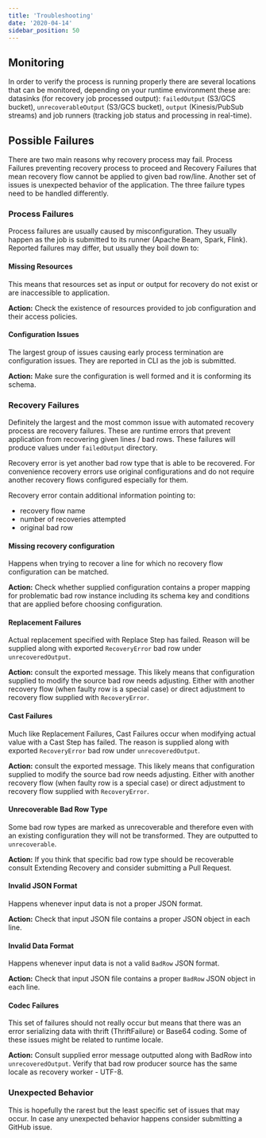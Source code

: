 ```yaml
---
title: 'Troubleshooting'
date: '2020-04-14'
sidebar_position: 50
---
```


## Monitoring

In order to verify the process is running properly there are several locations that can be monitored, depending on your runtime environment these are: datasinks (for recovery job processed output): `failedOutput` (S3/GCS bucket), `unrecoverableOutput` (S3/GCS bucket), `output` (Kinesis/PubSub streams) and job runners (tracking job status and processing in real-time).

## Possible Failures

There are two main reasons why recovery process may fail. Process Failures preventing recovery process to proceed and Recovery Failures that mean recovery flow cannot be applied to given bad row/line. Another set of issues is unexpected behavior of the application. The three failure types need to be handled differently.

### Process Failures

Process failures are usually caused by misconfiguration. They usually happen as the job is submitted to its runner (Apache Beam, Spark, Flink). Reported failures may differ, but usually they boil down to:

#### Missing Resources

This means that resources set as input or output for recovery do not exist or are inaccessible to application.

**Action:** Check the existence of resources provided to job configuration and their access policies.

#### Configuration Issues

The largest group of issues causing early process termination are configuration issues. They are reported in CLI as the job is submitted.

**Action:** Make sure the configuration is well formed and it is conforming its schema.

### Recovery Failures

Definitely the largest and the most common issue with automated recovery process are recovery failures. These are runtime errors that prevent application from recovering given lines / bad rows. These failures will produce values under `failedOutput` directory.

Recovery error is yet another bad row type that is able to be recovered. For convenience recovery errors use original configurations and do not require another recovery flows configured especially for them.

Recovery error contain additional information pointing to:

- recovery flow name
- number of recoveries attempted
- original bad row

#### Missing recovery configuration

Happens when trying to recover a line for which no recovery flow configuration can be matched.

**Action:** Check whether supplied configuration contains a proper mapping for problematic bad row instance including its schema key and conditions that are applied before choosing configuration.

#### Replacement Failures

Actual replacement specified with Replace Step has failed. Reason will be supplied along with exported `RecoveryError` bad row under `unrecoveredOutput`.

**Action:** consult the exported message. This likely means that configuration supplied to modify the source bad row needs adjusting. Either with another recovery flow (when faulty row is a special case) or direct adjustment to recovery flow supplied with `RecoveryError`.

#### Cast Failures

Much like Replacement Failures, Cast Failures occur when modifying actual value with a Cast Step has failed. The reason is supplied along with exported `RecoveryError` bad row under `unrecoveredOutput`.

**Action:** consult the exported message. This likely means that configuration supplied to modify the source bad row needs adjusting. Either with another recovery flow (when faulty row is a special case) or direct adjustment to recovery flow supplied with `RecoveryError`.

#### Unrecoverable Bad Row Type

Some bad row types are marked as unrecoverable and therefore even with an existing configuration they will not be transformed. They are outputted to `unrecoverable`.

**Action:** If you think that specific bad row type should be recoverable consult Extending Recovery and consider submitting a Pull Request.

#### Invalid JSON Format

Happens whenever input data is not a proper JSON format.

**Action:** Check that input JSON file contains a proper JSON object in each line.

#### Invalid Data Format

Happens whenever input data is not a valid `BadRow` JSON format.

**Action:** Check that input JSON file contains a proper `BadRow` JSON object in each line.

#### Codec Failures

This set of failures should not really occur but means that there was an error serializing data with thrift (ThriftFailure) or Base64 coding. Some of these issues might be related to runtime locale.

**Action:** Consult supplied error message outputted along with BadRow into `unrecoveredOutput`. Verify that bad row producer source has the same locale as recovery worker - UTF-8.

### Unexpected Behavior

This is hopefully the rarest but the least specific set of issues that may occur. In case any unexpected behavior happens consider submitting a GitHub issue.
